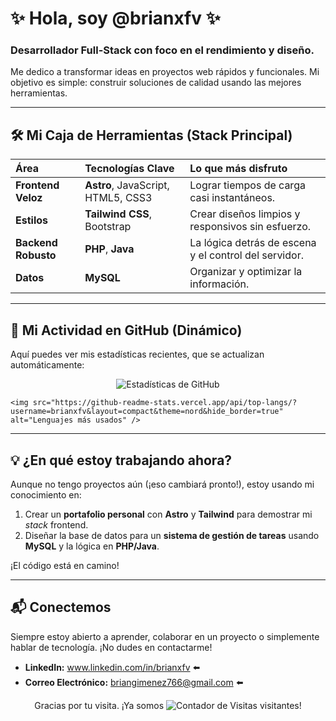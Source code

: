 # ✨ Hola, soy @brianxfv ✨
### Desarrollador Full-Stack con foco en el rendimiento y diseño.

Me dedico a transformar ideas en proyectos web rápidos y funcionales. Mi objetivo es simple: construir soluciones de calidad usando las mejores herramientas.

---

## 🛠️ Mi Caja de Herramientas (Stack Principal)

| Área | Tecnologías Clave | Lo que más disfruto |
| :--- | :--- | :--- |
| **Frontend Veloz** | **Astro**, JavaScript, HTML5, CSS3 | Lograr tiempos de carga casi instantáneos. |
| **Estilos** | **Tailwind CSS**, Bootstrap | Crear diseños limpios y responsivos sin esfuerzo. |
| **Backend Robusto** | **PHP**, **Java** | La lógica detrás de escena y el control del servidor. |
| **Datos** | **MySQL** | Organizar y optimizar la información. |

---

## 🚀 Mi Actividad en GitHub (Dinámico)

Aquí puedes ver mis estadísticas recientes, que se actualizan automáticamente:

<p align="center">
    <img src="https://github-readme-stats.vercel.app/api?username=brianxfv&show_icons=true&theme=nord&hide_border=true&count_private=true" alt="Estadísticas de GitHub" />
    
    <img src="https://github-readme-stats.vercel.app/api/top-langs/?username=brianxfv&layout=compact&theme=nord&hide_border=true" alt="Lenguajes más usados" />
</p>

---

## 💡 ¿En qué estoy trabajando ahora?

Aunque no tengo proyectos aún (¡eso cambiará pronto!), estoy usando mi conocimiento en:

1.  Crear un **portafolio personal** con **Astro** y **Tailwind** para demostrar mi *stack* frontend.
2.  Diseñar la base de datos para un **sistema de gestión de tareas** usando **MySQL** y la lógica en **PHP/Java**.

¡El código está en camino!

---

## 📬 Conectemos

Siempre estoy abierto a aprender, colaborar en un proyecto o simplemente hablar de tecnología. ¡No dudes en contactarme!

* **LinkedIn:** www.linkedin.com/in/brianxfv ⬅️
* **Correo Electrónico:** briangimenez766@gmail.com ⬅️

<p align="center">
    Gracias por tu visita. ¡Ya somos <img src="https://komarev.com/ghpvc/?username=brianxfv&style=flat-square&color=blue" alt="Contador de Visitas" /> visitantes!
</p>
